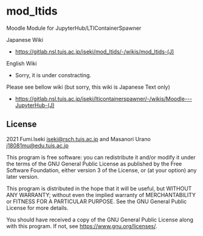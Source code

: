 # mod_ltids 

Moodle Module for JupyterHub/LTIContainerSpawner

Japanese Wiki
- https://gitlab.nsl.tuis.ac.jp/iseki/mod_ltids/-/wikis/mod_ltids-(J)

English Wiki
- Sorry, it is under constracting.

Please see bellow wiki (but sorry, this wiki is Japanese Text only) 
- https://gitlab.nsl.tuis.ac.jp/iseki/lticontainerspawner/-/wikis/Moodle---JupyterHub-(J)



## License ##

2021 Fumi.Iseki <iseki@rsch.tuis.ac.jp> and Masanori Urano <j18081mu@edu.tuis.ac.jp>

This program is free software: you can redistribute it and/or modify it under
the terms of the GNU General Public License as published by the Free Software
Foundation, either version 3 of the License, or (at your option) any later
version.

This program is distributed in the hope that it will be useful, but WITHOUT ANY
WARRANTY; without even the implied warranty of MERCHANTABILITY or FITNESS FOR A
PARTICULAR PURPOSE.  See the GNU General Public License for more details.

You should have received a copy of the GNU General Public License along with
this program.  If not, see <https://www.gnu.org/licenses/>.

